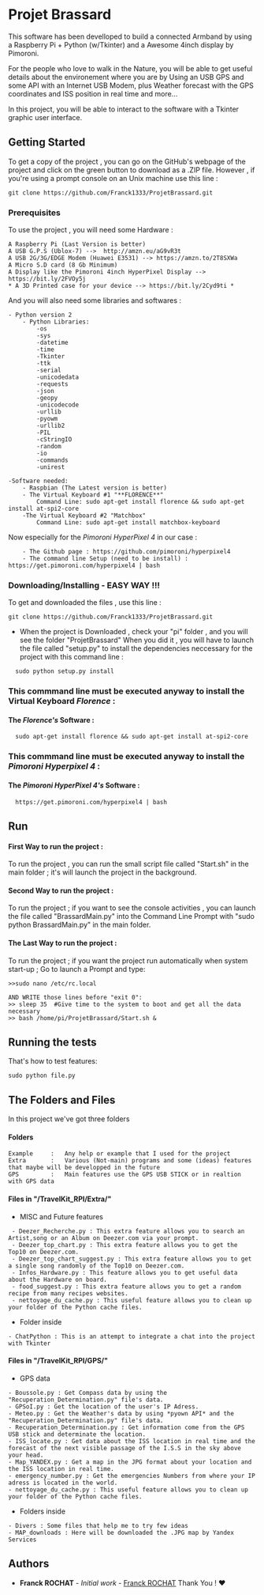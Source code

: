 # Projet Brassard
  
This software has been develloped to build a connected Armband by using a Raspberry Pi + Python (w/Tkinter) and a Awesome 4inch display by Pimoroni.

For the people who love to walk in the Nature, you will be able to get useful details about the environement where you are by Using an USB GPS and some API with an Internet USB Modem, plus Weather forecast with the GPS coordinates and ISS position in real time and more...

In this project, you will be able to interact to the software with a Tkinter graphic user interface.
  
## Getting Started  
  
To get a copy of the project , you can go on the GitHub's webpage of the project and click on the green button to download as a .ZIP file. However , if you're using a prompt console on an Unix machine use this line :

```
git clone https://github.com/Franck1333/ProjetBrassard.git
```
  
### Prerequisites  
  
To use the project , you will need some Hardware :
  
```  
A Raspberry Pi (Last Version is better)
A USB G.P.S (Ublox-7) -->  http://amzn.eu/aG9vR3t
A USB 2G/3G/EDGE Modem (Huawei E3531) --> https://amzn.to/2T8SXWa
A Micro S.D card (8 Gb Minimum)
A Display like the Pimoroni 4inch HyperPixel Display --> https://bit.ly/2FVOy5j
* A 3D Printed case for your device --> https://bit.ly/2Cyd9ti *
```  
  And you will also need some libraries and softwares :

```
- Python version 2
	- Python Libraries:
		-os
		-sys
		-datetime
		-time
		-Tkinter
		-ttk
		-serial
		-unicodedata
		-requests
		-json
		-geopy
		-unicodecode
		-urllib
		-pyowm
		-urllib2
		-PIL
		-cStringIO
		-random
		-io
		-commands
		-unirest
		
-Software needed:
	- Raspbian (The Latest version is better)
	- The Virtual Keyboard #1 "**FLORENCE**"
		Command Line: sudo apt-get install florence && sudo apt-get install at-spi2-core
	-The Virtual Keyboard #2 "Matchbox"
		Command Line: sudo apt-get install matchbox-keyboard
```

Now especially for the *Pimoroni HyperPixel 4* in our case :

```
	- The Github page : https://github.com/pimoroni/hyperpixel4
	- The command line Setup (need to be install) : https://get.pimoroni.com/hyperpixel4 | bash 
```
  
### Downloading/Installing - EASY WAY !!!  
To get and downloaded the files , use this line : 
```
git clone https://github.com/Franck1333/ProjetBrassard.git
```
- When the project is Downloaded , check your "pi" folder , and you will see the folder "ProjetBrassard"
When you did it , you will have to launch the file called "setup.py" to install the dependencies neccessary for the project with this command line : 

```
  sudo python setup.py install
```

### This commmand line must be executed anyway to install the Virtual Keyboard  *Florence* : 

#### The  *Florence's* Software :
```
  sudo apt-get install florence && sudo apt-get install at-spi2-core
```

### This commmand line must be executed anyway to install the  *Pimoroni Hyperpixel 4* : 

#### The  *Pimoroni HyperPixel 4's* Software :

```
  https://get.pimoroni.com/hyperpixel4 | bash
```

## Run
#### First Way to run the project :
To run the project , you can run the small script file called "Start.sh" in the main folder ; it's will launch the project in the background.

#### Second Way to run the project :
To run the project ; if you want to see the console activities , you can launch the file called "BrassardMain.py"  into the Command Line Prompt with "sudo python BrassardMain.py" in the main folder.

#### The Last Way to run the project :
To run the project ; if you want the project run automatically when system start-up ; Go to launch a Prompt and type:

```
>>sudo nano /etc/rc.local

AND WRITE those lines before "exit 0":
>> sleep 35  #Give time to the system to boot and get all the data necessary
>> bash /home/pi/ProjetBrassard/Start.sh &

```

## Running the tests  
  
That's how to test features:

    sudo python file.py

## The Folders and Files

In this project we've got three folders

#### Folders
```
Example 	: 	Any help or example that I used for the project
Extra 		: 	Various (Not-main) programs and some (ideas) features that maybe will be developped in the future
GPS 		:	Main features use the GPS USB STICK or in realtion with GPS data
```
#### Files in "/TravelKit_RPI/Extra/"
 - MISC and Future features
```
 - Deezer_Recherche.py : This extra feature allows you to search an Artist,song or an Album on Deezer.com via your prompt.
 - Deezer_top_chart.py : This extra feature allows you to get the Top10 on Deezer.com.
 - Deezer_top_chart_suggest.py : This extra feature allows you to get a single song randomly of the Top10 on Deezer.com.
 - Infos_Hardware.py : This feature allows you to get useful data about the Hardware on board.
 - food_suggest.py : This extra feature allows you to get a random recipe from many recipes websites. 
 - nettoyage_du_cache.py : This useful feature allows you to clean up your folder of the Python cache files.
```
 - Folder inside
 ```
 - ChatPython : This is an attempt to integrate a chat into the project with Tkinter
 ```

#### Files in "/TravelKit_RPI/GPS/"
- GPS data
```
- Boussole.py : Get Compass data by using the "Recuperation_Determination.py" file's data.
- GPSoI.py : Get the location of the user's IP Adress.
- Meteo.py : Get the Weather's data by using *pyown API* and the "Recuperation_Determination.py" file's data.
- Recuperation_Determination.py : Get information come from the GPS USB stick and determinate the location.
- ISS_locate.py : Get data about the ISS location in real time and the forecast of the next visible passage of the I.S.S in the sky above your head.
- Map_YANDEX.py : Get a map in the JPG format about your location and the ISS location in real time.
- emergency_number.py : Get the emergencies Numbers from where your IP adress is located in the world.
- nettoyage_du_cache.py : This useful feature allows you to clean up your folder of the Python cache files.
```
 - Folders inside
 ```
 - Divers : Some files that help me to try few ideas
 - MAP_downloads : Here will be downloaded the .JPG map by Yandex Services 
 ```

## Authors

-   **Franck ROCHAT**  -  _Initial work_  -  [Franck ROCHAT](https://github.com/Franck1333)  Thank You !  :heart:
<!--stackedit_data:
eyJoaXN0b3J5IjpbMTIyMzIwMzM2NSw3NDM1NjU0MDEsLTIyOD
MyNDIxMSwxMjU2MTU4MTIxLDE3NDkyODYwOTYsMTk2OTcwMjk2
LC0xNDQ3NDc2NTE2LDIwODYyNTI4NDgsLTQ5Mzk3NjA1NF19
-->
